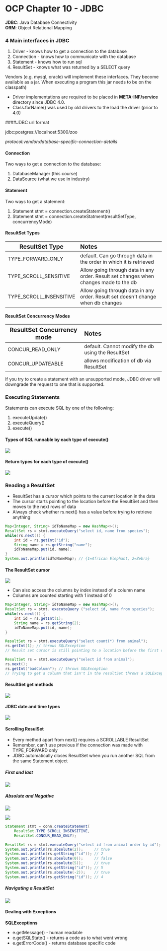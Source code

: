 # OCP Chapter 10 - JDBC
**JDBC**: Java Database Connectivity<br>
**ORM**: Object Relational Mapping


### 4 Main interfaces in JDBC
1. Driver     - knows how to get a connection to the database
2. Connection - knows how to communicate with the database
3. Statement  - knows how to run sql
4. ResultSet  - knows what was returned by a SELECT query


Vendors (e.g. mysql, oracle) will implement these interfaces. They become available as a jar. When executing a
program this jar needs to be on the classpath)

- Driver implementations are required to be placed in **META-INF/service** directory since JDBC 4.0.
- Class.forName() was used by old drivers to the load the driver (prior to 4.0)

####JDBC url format

jdbc:postgres://localhost:5300/zoo

*_protocol_:_vendor_:_database-specific-connection-details_*

#### Connection
Two ways to get a connection to the database:
1. DatabaseManager (this course)
2. DataSource (what we use in industry)

#### Statement
Two ways to get a statement:
1. Statement stmt = connection.createStatement()
2. Statement stmt = connection.createStatment(resultSetType, concurrencyMode)

#### ResultSet Types
| <big>ResultSet Type</big> | <big>Notes</big>                    |
| ------------------------- | :---------------------------------- |
| TYPE_FORWARD_ONLY         | default. Can go through data in the order in which it is retrieved|
| TYPE_SCROLL_SENSITIVE     | Allow going through data in any order. Result set changes when changes made to the db|
| TYPE_SCROLL_INSENSITIVE   | Allow going through data in any order. Result set doesn't change when db changes|

#### ResultSet Concurrency Modes
| <big>ResultSet Concurrency mode</big> | <big>Notes</big>                    |
| ------------------------- | :---------------------------------- |
| CONCUR_READ_ONLY          | default. Cannot modify the db using the ResultSet|
| CONCUR_UPDATEABLE         | allows modification of db via ResultSet|

If you try to create a statement with an unsupported mode, JDBC driver will downgrade the request to one that is supported.

### Executing Statements
Statements can execute SQL by one of the following:
1. executeUpdate()
2. executeQuery()
3. execute()

#### Types of SQL runnable by each type of execute()
<img src="./src/main/java/studyNotes/images/ch10-jdbc-sql-by-execute-statement.png"> </img>

#### Return types for each type of execute()
<img src="./src/main/java/studyNotes/images/ch10-jdbc-return-types-by-execute-statement.png"> </img>

### Reading a ResultSet
- ResultSet has a _cursor_ which points to the current location in the data
- The cursor starts pointing to the location before the ResultSet and then moves to the next rows of data
- Always check whether rs.next() has a value before trying to retrieve anything
```java
Map<Integer, String> idToNameMap = new HashMap<>();
ResultSet rs = stmt.executeQuery("select id, name from species");
while(rs.next()) {
    int id = rs.getInt("id");
    String name = rs.getString("name");
    idToNameMap.put(id, name);
}
System.out.println(idToNameMap); // {1=African Elephant, 2=Zebra}
```

#### The ResultSet cursor
<img src="./src/main/java/studyNotes/images/ch10-jdbc-resultSet-cursor.png"> </img>

- Can also access the columns by *index* instead of a column name
- Columns are counted starting with 1 instead of 0

```java
Map<Integer, String> idToNameMap = new HashMap<>();
ResultSet rs = stmt. executeQuery ("select id, name from species");
while(rs.next()) {
    int id = rs.getInt(1);
    String name = rs.getString(2);
    idToNameMap.put(id, name);
}

ResultSet rs = stmt.executeQuery("select count(*) from animal");
rs.getInt(1); // throws SQLException
// Result set cursor is still pointing to a location before the first row

ResultSet rs = stmt.executeQuery("select id from animal");
rs.next();
rs.getInt("badColumn"); // throws SQLException
// Trying to get a column that isn't in the resultSet throws a SQLException
```
#### ResultSet get methods
<img src="./src/main/java/studyNotes/images/ch10-jdbc-resultSet-get-methods.png"> </img>

#### JDBC date and time types
<img src="./src/main/java/studyNotes/images/ch10-jdbc-date-and-time-types.png"> </img>

#### Scrolling ResulSet
- Every method apart from next() requires a SCROLLABLE ResultSet
- Remember, can't use previous if the connection was made with TYPE_FORWARD only
- JDBC automatically closes ResultSet when you run another SQL from the same Statement object
##### First and last
<img src="./src/main/java/studyNotes/images/ch10-jdbc-first-and-last.png"> </img>

##### Absolute and Negative
<img src="./src/main/java/studyNotes/images/ch10-jdbc-absolute-and-negative.png"> </img>

<img src="./src/main/java/studyNotes/images/ch10-jdbc-animal-table.png"> </img>

```java
Statement stmt = conn.createStatement(
    ResultSet.TYPE_SCROLL_INSENSITIVE,
    ResultSet.CONCUR_READ_ONLY);

ResultSet rs = stmt.executeQuery("select id from animal order by id");
System.out.println(rs.absolute(2));     // true
System.out.println(rs.getString("id")); // 2
System.out.println(rs.absolute(0));     // false
System.out.println(rs.absolute(5));     // true
System.out.println(rs.getString("id")); // 5
System.out.println(rs.absolute(-2));    // true
System.out.println(rs.getString("id")); // 4
```

##### Navigating a ResultSet
<img src="./src/main/java/studyNotes/images/ch10-jdbc-navigating-resultSet.png"> </img>

#### Dealing with Exceptions
**SQLExceptions**
- e.getMessage() - human readable
- e.getSQLState() - returns a code as to what went wrong
- e.getErrorCode() - returns database specific code

